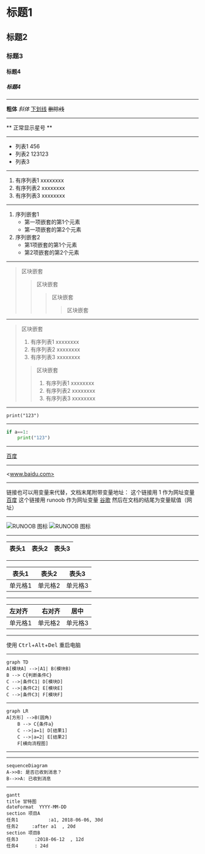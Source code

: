 # 标题1
## 标题2
### 标题3
#### 标题4
##### 标题4
***
**粗体**
*斜体*
<u>下划线</u>
~~删除线~~

* * *

\*\* 正常显示星号 \*\*
***


* 列表1
456
* 列表2
123123
* 列表3

* * *

1. 有序列表1
xxxxxxxx
2. 有序列表2
xxxxxxxx
3. 有序列表3
xxxxxxxx

* * *


1. 序列嵌套1
    * 第一项嵌套的第1个元素
    * 第一项嵌套的第2个元素
2. 序列嵌套2
    * 第1项嵌套的第1个元素
    * 第2项嵌套的第2个元素

* * *

> 区块嵌套
> > 区块嵌套
> > > 区块嵌套
> > > > 区块嵌套


* * *

> 区块嵌套
> 1. 有序列表1
> xxxxxxxx
> 2. 有序列表2
> xxxxxxxx
> 3. 有序列表3
> xxxxxxxx
> > 区块嵌套
> > 1. 有序列表1
> > xxxxxxxx
> > 2. 有序列表2
> > xxxxxxxx
> > 3. 有序列表3
> > xxxxxxxx

* * *

`print("123")`  

* * *

```python
if a==1:
    print("123")
```

* * *
[百度](www.baidu.com)

* * *

<www.baidu.com>

* * *

链接也可以用变量来代替，文档末尾附带变量地址：
这个链接用 1 作为网址变量 [百度][1]
这个链接用 runoob 作为网址变量 [谷歌][google]
然后在文档的结尾为变量赋值（网址）

  [1]: www.baidu.com
  [google]: www.google.com
 
 * * *

![RUNOOB 图标](http://static.runoob.com/images/runoob-logo.png)
![RUNOOB 图标](http://static.runoob.com/images/runoob-logo.png "RUNOOB")

* * *

|表头1|表头2|表头3|
|---|---|---|

* * *

|表头1|表头2|表头3|
|---|---|---|
|单元格1|单元格2|单元格3|

* * *
|左对齐|右对齐|居中|
|:---|---:|:---:|
|单元格1|单元格2|单元格3|

* * *

使用 <kbd>Ctrl</kbd>+<kbd>Alt</kbd>+<kbd>Del</kbd> 重启电脑

* * *
```mermaid
graph TD
A[模块A] -->|A1| B(模块B)
B --> C{判断条件C}
C -->|条件C1| D[模块D]
C -->|条件C2| E[模块E]
C -->|条件C3| F[模块F]
```
* * *
```mermaid
graph LR
A[方形] -->B(圆角)
    B --> C{条件a}
    C -->|a=1| D[结果1]
    C -->|a=2| E[结果2]
    F[横向流程图]
```

* * *


* * *
```mermaid
sequenceDiagram
A->>B: 是否已收到消息？
B-->>A: 已收到消息
```

* * *
```mermaid
gantt
title 甘特图
dateFormat  YYYY-MM-DD
section 项目A
任务1           :a1, 2018-06-06, 30d
任务2     :after a1  , 20d
section 项目B
任务3      :2018-06-12  , 12d
任务4      : 24d
```


